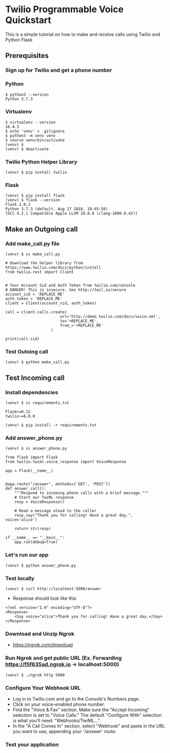 # Twilio Programmable Voice Quickstart
This is a simple tutorial on how to make and receive calls using Twilio and Python Flask

## Prerequisites

### Sign up for Twilio and get a phone number

### Python
```
$ python3 --version
Python 3.7.3
```
### Virtualenv
```
$ virtualenv --version
16.4.3
$ echo 'venv' > .gitignore
$ python3 -m venv venv
$ source venv/bin/activate
(venv) $
(venv) $ deactivate
```

### Twilio Python Helper Library
```
(venv) $ pip install twilio
```

### Flask
```
(venv) $ pip install flask
(venv) $ flask --version
Flask 1.0.2
Python 3.7.3 (default, Aug 17 2018, 19:45:58) 
[GCC 4.2.1 Compatible Apple LLVM 10.0.0 (clang-1000.0.42)]
```

## Make an Outgoing call

### Add make_call.py file
```
(venv) $ vi make_call.py
```
```
# Download the helper library from https://www.twilio.com/docs/python/install
from twilio.rest import Client


# Your Account Sid and Auth Token from twilio.com/console
# DANGER! This is insecure. See http://twil.io/secure
account_sid = 'REPLACE_ME'
auth_token = 'REPLACE_ME'
client = Client(account_sid, auth_token)

call = client.calls.create(
                        url='http://demo.twilio.com/docs/voice.xml',
                        to='+REPLACE_ME',
                        from_='+REPLACE_ME'
                    )

print(call.sid)
```

### Test Outoing call
```
(venv) $ python make_call.py
```

## Test Incoming call

### Install dependencies
```
(venv) $ vi requirements.txt
```
```
Flask>=0.12
twilio~=6.0.0
```
```
(venv) $ pip install -r requirements.txt
```

### Add answer_phone.py
```
(venv) $ vi answer_phone.py
```
```
from flask import Flask
from twilio.twiml.voice_response import VoiceResponse

app = Flask(__name__)


@app.route("/answer", methods=['GET', 'POST'])
def answer_call():
    """Respond to incoming phone calls with a brief message."""
    # Start our TwiML response
    resp = VoiceResponse()

    # Read a message aloud to the caller
    resp.say("Thank you for calling! Have a great day.", voice='alice')

    return str(resp)

if __name__ == "__main__":
    app.run(debug=True)
```

### Let's run our app
```
(venv) $ python answer_phone.py
```

### Test locally
```
(venv) $ curl http://localhost:5000/answer
```

- Response should look like this
```
<?xml version="1.0" encoding="UTF-8"?>
<Response>
    <Say voice="alice">Thank you for calling! Have a great day.</Say>
</Response>
```

### Download and Unzip Ngrok
- https://ngrok.com/download

### Run Ngrok and get public URL (Ex. Forwarding https://f5f635ad.ngrok.io -> localhost:5000)
```
(venv) $ ./ngrok http 5000
```

### Configure Your Webhook URL
- Log in to Twilio.com and go to the Console's Numbers page.
- Click on your voice-enabled phone number.
- Find the "Voice & Fax" section. Make sure the "Accept Incoming" selection is set to "Voice Calls." The default "Configure With" selection is what you’ll need: "Webhooks/TwiML...".
- In the "A Call Comes In" section, select "Webhook" and paste in the URL you want to use, appending your '/answer' route:

### Test your application
